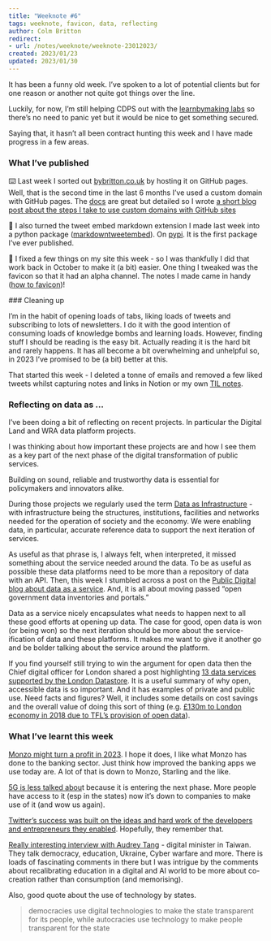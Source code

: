```yaml
---
title: "Weeknote #6"
tags: weeknote, favicon, data, reflecting
author: Colm Britton
redirect:
- url: /notes/weeknote/weeknote-23012023/
created: 2023/01/23
updated: 2023/01/30
---
```


It has been a funny old week. I’ve spoken to a lot of potential clients but for one reason or another not quite got things over the line.

Luckily, for now, I’m still helping CDPS out with the [learnbymaking labs](https://learnbymaking.wales/en/) so there’s no need to panic yet but it would be nice to get something secured.

Saying that, it hasn’t all been contract hunting this week and I have made progress in a few areas.

### What I’ve published

⌨️ Last week I sorted out [bybritton.co.uk](http://bybritton.co.uk) by hosting it on GitHub pages. Well, that is the second time in the last 6 months I’ve used a custom domain with GitHub pages. The [docs](https://docs.github.com/en/pages/configuring-a-custom-domain-for-your-github-pages-site/managing-a-custom-domain-for-your-github-pages-site) are great but detailed so I wrote [a short blog post about the steps I take to use custom domains with GitHub sites](https://colmjude.com/blog/use-your-own-domain-on-github-pages)

🥳 I also turned the tweet embed markdown extension I made last week into a python package ([markdowntweetembed](https://pypi.org/project/markdowntweetembed/)). On [pypi](https://pypi.org/). It is the first package I’ve ever published.

🔨 I fixed a few things on my site this week - so I was thankfully I did that work back in October to make it (a bit) easier. One thing I tweaked was the favicon so that it had an alpha channel. The notes I made came in handy ([how to favicon](https://colmjude.com/notes/web/how-to-favicon/))!

### Cleaning up

I’m in the habit of opening loads of tabs, liking loads of tweets and subscribing to lots of newsletters. I do it with the good intention of consuming loads of knowledge bombs and learning loads. However, finding stuff I should be reading is the easy bit. Actually reading it is the hard bit and rarely happens. It has all become a bit overwhelming and unhelpful so, in 2023 I’ve promised to be (a bit) better at this.

That started this week - I deleted a tonne of emails and removed a few liked tweets whilst capturing notes and links in Notion or my own [TIL notes](/notes).

### Reflecting on data as …

I’ve been doing a bit of reflecting on recent projects. In particular the Digital Land and WRA data platform projects.

I was thinking about how important these projects are and how I see them as a key part of the next phase of the digital transformation of public services.

Building on sound, reliable and trustworthy data is essential for policymakers and innovators alike.

During those projects we regularly used the term [Data as Infrastructure](https://www.stateofopendata.od4d.net/chapters/issues/data-infrastructure.html) - with infrastructure being the structures, institutions, facilities and networks needed for the operation of society and the economy. We were enabling data, in particular, accurate reference data to support the next iteration of services.

As useful as that phrase is, I always felt, when interpreted, it missed something about the service needed around the data. To be as useful as possible these data platforms need to be more than a repository of data with an API. Then, this week I stumbled across a post on the [Public Digital blog about data as a service](https://public.digital/2022/03/14/data-as-a-service-in-a-city-context). And, it is all about moving passed “open government data inventories and portals.”

Data as a service nicely encapsulates what needs to happen next to all these good efforts at opening up data. The case for good, open data is won (or being won) so the next iteration should be more about the service-ification of data and these platforms. It makes me want to give it another go and be bolder talking about the service around the platform.

If you find yourself still trying to win the argument for open data then the Chief digital officer for London shared a post highlighting [13 data services supported by the London Datastore](https://chiefdigitalofficer4london.medium.com/the-london-datastore-turns-13-so-here-are-13-data-services-important-to-londoners-plus-whats-15e833380743). It is a useful summary of why open, accessible data is so important. And it has examples of private and public use. Need facts and figures? Well, it includes some details on cost savings and the overall value of doing this sort of thing (e.g. [£130m to London economy in 2018 due to TFL’s provision of open data](https://www.ukauthority.com/articles/tfl-open-data-adds-130-million-to-london-economy/)).

### What I’ve learnt this week

[Monzo might turn a profit in 2023](https://www.ft.com/content/ec37b0b9-58da-4bd6-9b15-4ad176dfbb97). I hope it does, I like what Monzo has done to the banking sector. Just think how improved the banking apps we use today are. A lot of that is down to Monzo, Starling and the like.

[5G is less talked abou](https://www.theverge.com/2023/1/7/23541118/5g-ces-2023-qualcomm-iot-wireless)t because it is entering the next phase. More people have access to it (esp in the states) now it’s down to companies to make use of it (and wow us again).

[Twitter’s success was built on the ideas and hard work of the developers and entrepreneurs they enabled](https://www.theverge.com/2023/1/22/23564460/twitter-third-party-apps-history-contributions). Hopefully, they remember that.

[Really interesting interview with Audrey Tang](https://global.espreso.tv/taiwan-ukraine-closely-connected-in-work-to-combat-digital-expansion-of-authoritarianism-taiwanese-minister-audrey-tang) - digital minister in Taiwan. They talk democracy, education, Ukraine, Cyber warfare and more. There is loads of fascinating comments in there but I was intrigue by the comments about recalibrating education in a digital and AI world to be more about co-creation rather than consumption (and memorising).

Also, good quote about the use of technology by states.

> democracies use digital technologies to make the state transparent for its people, while autocracies use technology to make people transparent for the state
